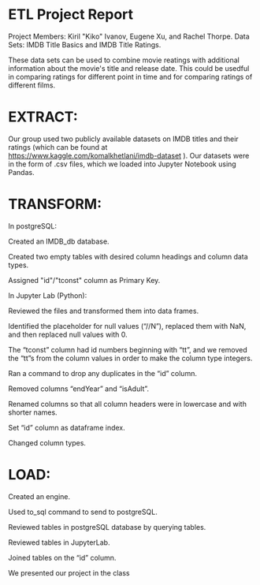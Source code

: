 # ETL Project Report
Project Members: Kiril "Kiko" Ivanov, Eugene Xu, and Rachel Thorpe. 
Data Sets: IMDB Title Basics and IMDB Title Ratings.

These data sets can be used to combine movie reatings with additional information about the movie's title and release date. This could be usedful in comparing ratings for different point in time and for comparing ratings of different films.

# EXTRACT:

Our group used two publicly available datasets on IMDB titles and their ratings (which can be found at https://www.kaggle.com/komalkhetlani/imdb-dataset ). Our datasets were in the form of .csv files, which we loaded into Jupyter Notebook using Pandas.

# TRANSFORM:

In postgreSQL:

Created an IMDB_db database.

Created two empty tables with desired column headings and column data types. 

Assigned "id"/"tconst" column as Primary Key.

In Jupyter Lab (Python):

Reviewed the files and transformed them into data frames.

Identified the placeholder for null values (“//N”), replaced them with NaN, and then replaced null values with 0.

The “tconst” column had id numbers beginning with “tt”, and we removed the “tt”s from the column values in order to make the column type integers.

Ran a command to drop any duplicates in the “id” column. 

Removed columns “endYear” and “isAdult”.

Renamed columns so that all column headers were in lowercase and with shorter names.

Set “id” column as dataframe index.

Changed column types. 

# LOAD:
Created an engine.

Used to_sql command to send to postgreSQL.

Reviewed tables in postgreSQL database by querying tables.

Reviewed tables in JupyterLab.

Joined tables on the “id” column.

We presented our project in the class
